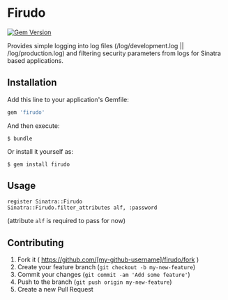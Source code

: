 # Firudo

[![Gem Version](https://badge.fury.io/rb/firudo.svg)](http://badge.fury.io/rb/firudo)

Provides simple logging into log files (/log/development.log || /log/production.log) and filtering security parameters from logs for Sinatra based applications.

## Installation

Add this line to your application's Gemfile:

```ruby
gem 'firudo'
```

And then execute:

    $ bundle

Or install it yourself as:

    $ gem install firudo

## Usage

    register Sinatra::Firudo
    Sinatra::Firudo.filter_attributes alf, :password

  (attribute `alf` is required to pass for now)

## Contributing

1. Fork it ( https://github.com/[my-github-username]/firudo/fork )
2. Create your feature branch (`git checkout -b my-new-feature`)
3. Commit your changes (`git commit -am 'Add some feature'`)
4. Push to the branch (`git push origin my-new-feature`)
5. Create a new Pull Request

